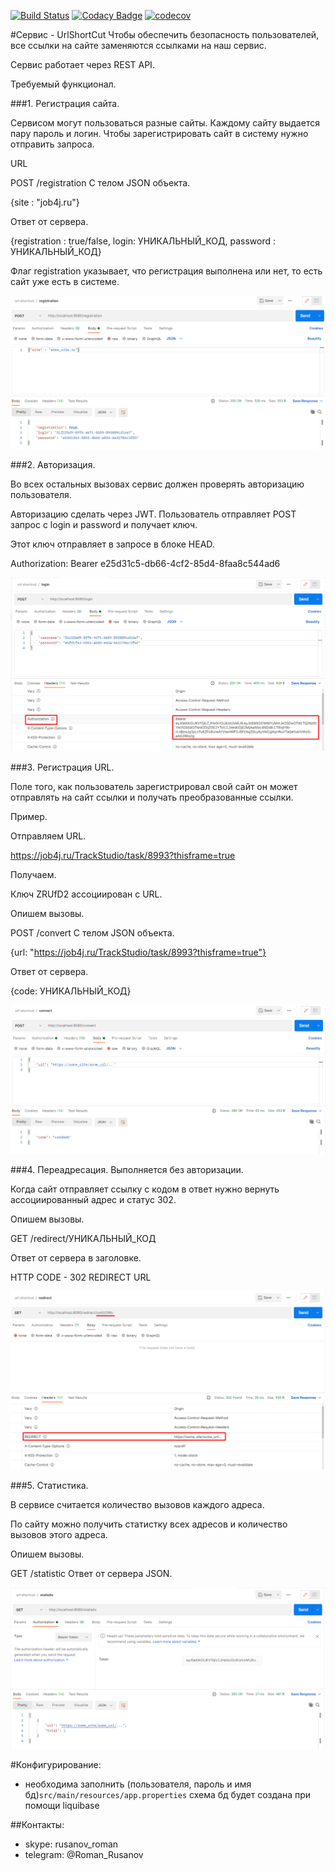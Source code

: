 [![Build Status](https://www.travis-ci.com/RomanRusanov/job4j_url_shortcut.svg?branch=master)](https://www.travis-ci.com/RomanRusanov/job4j_url_shortcut)
[![Codacy Badge](https://app.codacy.com/project/badge/Grade/08183c487b3541b7847a8e61cf342b7b)](https://www.codacy.com/gh/RomanRusanov/job4j_url_shortcut/dashboard?utm_source=github.com&amp;utm_medium=referral&amp;utm_content=RomanRusanov/job4j_url_shortcut&amp;utm_campaign=Badge_Grade)
[![codecov](https://codecov.io/gh/RomanRusanov/job4j_url_shortcut/branch/master/graph/badge.svg)](https://codecov.io/gh/RomanRusanov/job4j_url_shortcut)

#Сервис - UrlShortCut
Чтобы обеспечить безопасность пользователей, все ссылки на сайте заменяются ссылками на наш сервис.

Сервис работает через REST API.

Требуемый функционал.

###1. Регистрация сайта.

Сервисом могут пользоваться разные сайты. Каждому сайту выдается пару пароль и логин.
Чтобы зарегистрировать сайт в систему нужно отправить запроса.

URL

POST /registration
C телом JSON объекта.

{site : "job4j.ru"}

Ответ от сервера.

{registration : true/false, login: УНИКАЛЬНЫЙ_КОД, password : УНИКАЛЬНЫЙ_КОД}

Флаг registration указывает, что регистрация выполнена или нет, то есть сайт уже есть в системе.

![image](screenShots/Screenshot_1.png)

###2. Авторизация.

Во всех остальных вызовах сервис должен проверять авторизацию пользователя.

Авторизацию сделать через JWT. Пользователь отправляет POST запрос с login и password и получает ключ.

Этот ключ отправляет в запросе в блоке HEAD.

Authorization: Bearer e25d31c5-db66-4cf2-85d4-8faa8c544ad6

![image](screenShots/Screenshot_2.png)

###3. Регистрация URL.

Поле того, как пользователь зарегистрировал свой сайт он может отправлять на сайт ссылки и получать преобразованные ссылки.

Пример.

Отправляем URL.

https://job4j.ru/TrackStudio/task/8993?thisframe=true

Получаем.

Ключ ZRUfD2 ассоциирован с URL.

Опишем вызовы.

POST /convert
C телом JSON объекта.

{url: "https://job4j.ru/TrackStudio/task/8993?thisframe=true"}

Ответ от сервера.

{code: УНИКАЛЬНЫЙ_КОД}

![image](screenShots/Screenshot_3.png)

###4. Переадресация. Выполняется без авторизации.

Когда сайт отправляет ссылку с кодом в ответ нужно вернуть ассоциированный адрес и статус 302.

Опишем вызовы.

GET /redirect/УНИКАЛЬНЫЙ_КОД

Ответ от сервера в заголовке.

HTTP CODE - 302 REDIRECT URL

![image](screenShots/Screenshot_4.png)

###5. Статистика.

В сервисе считается количество вызовов каждого адреса.

По сайту можно получить статистку всех адресов и количество вызовов этого адреса.

Опишем вызовы.

GET /statistic
Ответ от сервера JSON.

![image](screenShots/Screenshot_5.png)

#Конфигурирование:

*   необходима заполнить (пользователя, пароль и имя бд)```src/main/resources/app.properties```
    схема бд будет создана при помощи liquibase

##Контакты:
*   skype: rusanov_roman
*   telegram: @Roman_Rusanov